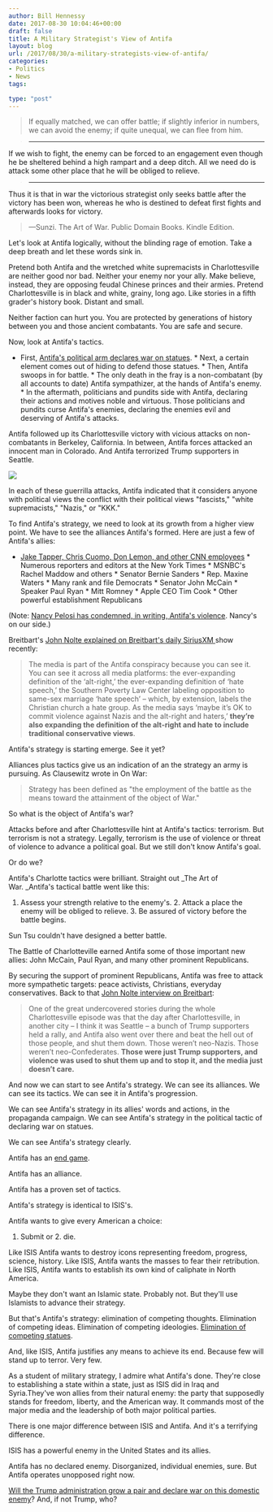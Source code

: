 ```yaml
---
author: Bill Hennessy
date: 2017-08-30 10:04:46+00:00
draft: false
title: A Military Strategist's View of Antifa
layout: blog
url: /2017/08/30/a-military-strategists-view-of-antifa/
categories:
- Politics
- News
tags:

type: "post"
---
```


> If equally matched, we can offer battle; if slightly inferior in numbers, we can avoid the enemy; if quite unequal, we can flee from him.  
  






> * * *
> 
>   
  
If we wish to fight, the enemy can be forced to an engagement even though he be sheltered behind a high rampart and a deep ditch. All we need do is attack some other place that he will be obliged to relieve.  
  






> * * *
> 
>   
  
Thus it is that in war the victorious strategist only seeks battle after the victory has been won, whereas he who is destined to defeat first fights and afterwards looks for victory.



  




> —Sunzi. The Art of War. Public Domain Books. Kindle Edition.



  
Let's look at Antifa logically, without the blinding rage of emotion. Take a deep breath and let these words sink in.  
  
Pretend both Antifa and the wretched white supremacists in Charlottesville are neither good nor bad. Neither your enemy nor your ally. Make believe, instead, they are opposing feudal Chinese princes and their armies. Pretend Charlottesville is in black and white, grainy, long ago. Like stories in a fifth grader's history book. Distant and small.  
  
Neither faction can hurt you. You are protected by generations of history between you and those ancient combatants. You are safe and secure.  
  
Now, look at Antifa's tactics.  


  * First, [Antifa's political arm declares war on statues](https://hennessysview.com/2017/08/26/how-the-statue-wars-will-end/).  * Next, a certain element comes out of hiding to defend those statues.  * Then, Antifa swoops in for battle.  * The only death in the fray is a non-combatant (by all accounts to date) Antifa sympathizer, at the hands of Antifa's enemy.  * In the aftermath, politicians and pundits side with Antifa, declaring their actions and motives noble and virtuous. Those politicians and pundits curse Antifa's enemies, declaring the enemies evil and deserving of Antifa's attacks.

  
Antifa followed up its Charlottesville victory with vicious attacks on non-combatants in Berkeley, California. In between, Antifa forces attacked an innocent man in Colorado. And Antifa terrorized Trump supporters in Seattle.  
  
![](https://hennessysview.com/wp-content/uploads/2017/08/antifa-pack.jpg)
  
  
In each of these guerrilla attacks, Antifa indicated that it considers anyone with political views the conflict with their political views "fascists," "white supremacists," "Nazis," or "KKK."  
  
To find Antifa's strategy, we need to look at its growth from a higher view point. We have to see the alliances Antifa's formed. Here are just a few of Antifa's allies:  


  * [Jake Tapper, Chris Cuomo, Don Lemon, and other CNN employees](https://hennessysview.com/2017/08/20/peace-through-violence-cnns-radical-chic-moment/)  * Numerous reporters and editors at the New York Times  * MSNBC's Rachel Maddow and others  * Senator Bernie Sanders  * Rep. Maxine Waters  * Many rank and file Democrats  * Senator John McCain  * Speaker Paul Ryan  * Mitt Romney  * Apple CEO Tim Cook  * Other powerful establishment Republicans

  
(Note: [Nancy Pelosi has condemned, in writing, Antifa's violence](https://www.thegatewaypundit.com/2017/08/nancy-pelosi-finally-condemns-antifa-violence-paul-ryan-still-silent/). Nancy's on our side.)  
  
Breitbart's [John Nolte explained on Breitbart's daily SiriusXM ](https://www.breitbart.com/radio/2017/08/29/john-nolte-antifa-teams-big-business-big-media-corporate-fascist-rampage/)show recently:  




> The media is part of the Antifa conspiracy because you can see it. You can see it across all media platforms: the ever-expanding definition of the ‘alt-right,’ the ever-expanding definition of ‘hate speech,’ the Southern Poverty Law Center labeling opposition to same-sex marriage ‘hate speech’ – which, by extension, labels the Christian church a hate group. As the media says ‘maybe it’s OK to commit violence against Nazis and the alt-right and haters,’ **they’re also expanding the definition of the alt-right and hate to include traditional conservative views**.



  
Antifa's strategy is starting emerge. See it yet?  
  
Alliances plus tactics give us an indication of an the strategy an army is pursuing. As Clausewitz wrote in On War:  




> Strategy has been defined as "the employment of the battle as the means toward the attainment of the object of War."



  
So what is the object of Antifa's war?  
  
Attacks before and after Charlottesville hint at Antifa's tactics: terrorism. But terrorism is not a strategy. Legally, terrorism is the use of violence or threat of violence to advance a political goal. But we still don't know Antifa's goal.  
  
Or do we?  
  
Antifa's Charlotte tactics were brilliant. Straight out _The Art of War. _Antifa's tactical battle went like this:  


  1. Assess your strength relative to the enemy's.  2. Attack a place the enemy will be obliged to relieve.  3. Be assured of victory before the battle begins.

  
Sun Tsu couldn't have designed a better battle.  
  
The Battle of Charlotteville earned Antifa some of those important new allies: John McCain, Paul Ryan, and many other prominent Republicans.  
  
By securing the support of prominent Republicans, Antifa was free to attack more sympathetic targets: peace activists, Christians, everyday conservatives. Back to that [John Nolte interview on Breitbart](https://www.breitbart.com/radio/2017/08/29/john-nolte-antifa-teams-big-business-big-media-corporate-fascist-rampage/):  




> One of the great undercovered stories during the whole Charlottesville episode was that the day after Charlottesville, in another city – I think it was Seattle – a bunch of Trump supporters held a rally, and Antifa also went over there and beat the hell out of those people, and shut them down. Those weren’t neo-Nazis. Those weren’t neo-Confederates. **Those were just Trump supporters, and violence was used to shut them up and to stop it, and the media just doesn’t care.**



  
And now we can start to see Antifa's strategy. We can see its alliances. We can see its tactics. We can see it in Antifa's progression.  
  
We can see Antifa's strategy in its allies' words and actions, in the propaganda campaign. We can see Antifa's strategy in the political tactic of declaring war on statues.  
  
We can see Antifa's strategy clearly.  
  
Antifa has an [end game](https://hennessysview.com/2017/08/20/peace-through-violence-cnns-radical-chic-moment/).  
  
Antifa has an alliance.  
  
Antifa has a proven set of tactics.  
  
Antifa's strategy is identical to ISIS's.  
  
Antifa wants to give every American a choice:  


  1. Submit or  2. die.

  
Like ISIS Antifa wants to destroy icons representing freedom, progress, science, history. Like ISIS, Antifa wants the masses to fear their retribution. Like ISIS, Antifa wants to establish its own kind of caliphate in North America.  
  
Maybe they don't want an Islamic state. Probably not. But they'll use Islamists to advance their strategy.  
  
But that's Antifa's strategy: elimination of competing thoughts. Elimination of competing ideas. Elimination of competing ideologies. [Elimination of competing statues](https://hennessysview.com/2017/08/26/how-the-statue-wars-will-end/).  
  
And, like ISIS, Antifa justifies any means to achieve its end. Because few will stand up to terror. Very few.  
  
As a student of military strategy, I admire what Antifa's done. They're close to establishing a state within a state, just as ISIS did in Iraq and Syria.They've won allies from their natural enemy: the party that supposedly stands for freedom, liberty, and the American way. It commands most of the major media and the leadership of both major political parties.  
  
There is one major difference between ISIS and Antifa. And it's a terrifying difference.  
  
ISIS has a powerful enemy in the United States and its allies.  
  
Antifa has no declared enemy. Disorganized, individual enemies, sure. But Antifa operates unopposed right now.  
  
[Will the Trump administration grow a pair and declare war on this domestic enemy](https://hennessysview.com/2017/08/28/president-trumps-only-failure/)? And, if not Trump, who?
